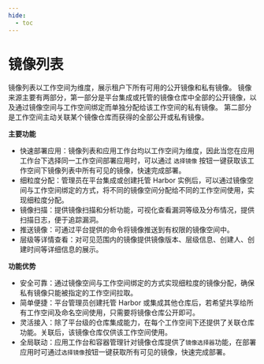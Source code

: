 ```yaml
---
hide:
  - toc
---
```


# 镜像列表

镜像列表以工作空间为维度，展示租户下所有可用的公开镜像和私有镜像。
镜像来源主要有两部分，第一部分是平台集成或托管的镜像仓库中全部的公开镜像，以及通过镜像空间与工作空间绑定而单独分配给该工作空间的私有镜像。
第二部分是工作空间主动关联某个镜像仓库而获得的全部公开或私有镜像。

[](images/list01.png)

**主要功能**

- 快速部署应用：镜像列表和应用工作台均以工作空间为维度，因此当您在应用工作台下选择同一工作空间部署应用时，可以通过 `选择镜像` 按钮一键获取该工作空间下镜像列表中所有可见的镜像，快速完成部署。
- 细粒度分配：管理员在平台集成或创建托管 Harbor 实例后，可以通过镜像空间与工作空间绑定的方式，将不同的镜像空间分配给不同的工作空间使用，实现细粒度分配。
- 镜像扫描：提供镜像扫描和分析功能，可视化查看漏洞等级及分布情况，提供扫描日志，便于追踪漏洞。
- 推送镜像：可通过平台提供的命令将镜像推送到有权限的镜像空间中。
- 层级等详情查看：对可见范围内的镜像提供镜像版本、层级信息、创建人、创建时间等详细信息的展示。

**功能优势**

- 安全可靠：通过镜像空间与工作空间绑定的方式实现细粒度的镜像分配，确保私有镜像只能被指定的工作空间拉取。
- 简单便捷：平台管理员创建托管 Harbor 或集成其他仓库后，若希望共享给所有工作空间及命名空间使用，只需要将镜像仓库公开即可。
- 灵活接入：除了平台级的仓库集成能力，在每个工作空间下还提供了关联仓库功能。关联后，该镜像仓库仅供该工作空间使用。
- 全局联动：应用工作台和容器管理针对镜像仓库提供了`镜像选择器`功能，在部署应用时可通过`选择镜像`按钮一键获取所有可见的镜像，快速完成部署。

